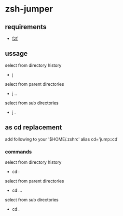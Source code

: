 # zsh-jumper

## requirements

* [fzf](https://github.com/junegunn/fzf)

## ussage
select from directory history
* j   

select from parent directories
* j .. 

select from sub directories

* j . 


## as cd replacement
add following to your '$HOME/.zshrc'
alias cd='jump::cd'

### commands

select from directory history
  * cd :

select from parent directories
  * cd ...

select from sub directories
  * cd .

